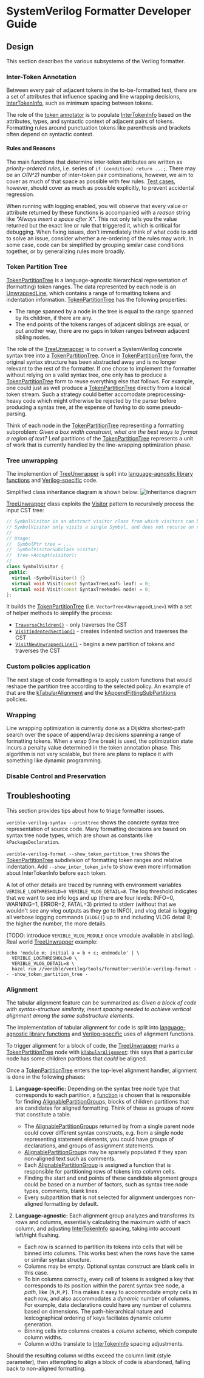 # SystemVerilog Formatter Developer Guide

<!--*
freshness: { owner: 'hzeller' reviewed: '2022-09-16' }
*-->

## Design

This section describes the various subsystems of the Verilog formatter.

### Inter-Token Annotation

Between every pair of adjacent tokens in the to-be-formatted text, there are a
set of attributes that influence spacing and line wrapping decisions,
[InterTokenInfo], such as minimum spacing between tokens.

The role of the [token annotator] is to populate [InterTokenInfo] based on the
attributes, types, and syntactic context of adjacent pairs of tokens. Formatting
rules around punctuation tokens like parenthesis and brackets often depend on
syntactic context.

#### Rules and Reasons

The main functions that determine inter-token attributes are written as
_priority-ordered rules_, i.e. series of `if (condition) return ...;`. There may
be an _O(N^2)_ number of inter-token pair combinations, however, we aim to cover
as much of that space as possible with few rules.
[Test cases](https://cs.opensource.google/verible/verible/+/master:verible/verilog/formatting/token-annotator_test.cc),
however, should cover as much as possible explicitly, to prevent accidental
regression.

When running with logging enabled, you will observe that every value or
attribute returned by these functions is accompanied with a _reason_ string like
_"Always insert a space after X"_. This not only tells you the value returned
but the exact line or rule that triggered it, which is critical for debugging.
When fixing issues, don't immediately think of what code to add to solve an
issue, consider whether a re-ordering of the rules may work. In some case, code
can be simplified by grouping similar case conditions together, or by
generalizing rules more broadly.

### Token Partition Tree

[TokenPartitionTree] is a language-agnostic hierarchical representation of
(formatting) token ranges. The data represented by each node is an
[UnwrappedLine], which contains a range of formatting tokens and indentation
information. [TokenPartitionTree] has the following properties:

*   The range spanned by a node in the tree is equal to the range spanned by its
    children, if there are any.
*   The end points of the tokens ranges of adjacent siblings are equal, or put
    another way, there are no gaps in token ranges between adjacent sibling
    nodes.

The role of the [TreeUnwrapper] is to convert a SystemVerilog concrete syntax
tree into a [TokenPartitionTree]. Once in [TokenPartitionTree] form, the
original syntax structure has been abstracted away and is no longer relevant to
the rest of the formatter. If one chose to implement the formatter without
relying on a valid syntax tree, one only has to produce a [TokenPartitionTree]
form to reuse everything else that follows. For example, one could just as well
produce a [TokenPartitionTree] directly from a lexical token stream. Such a
strategy could better accomodate preprocessing-heavy code which might otherwise
be rejected by the parser before producing a syntax tree, at the expense of
having to do some pseudo-parsing.

Think of each node in the [TokenPartitionTree] representing a formatting
subproblem: _Given a box width constraint, what are the best ways to format a
region of text?_ Leaf partitions of the [TokenPartitionTree] represents a unit
of work that is currently handled by the line-wrapping optimization phase.

### Tree unwrapping

The implemention of [TreeUnwrapper] is split into
[language-agnostic library functions](https://cs.opensource.google/verible/verible/+/master:verible/common/formatting/tree-unwrapper.cc)
and [Verilog-specific](https://cs.opensource.google/verible/verible/+/master:verible/verilog/formatting/formatter.cc) code.

Simplified class inheritance diagram is shown below:
![Inheritance diagram](./formatter_simplified_class_diagram.png)
<!-- class diagram can be regenerated with yEd tool https://www.yworks.com/products/yed -->

[TreeUnwrapper] class exploits
the [Visitor](https://cs.opensource.google/verible/verible/+/master:verible/common/text/visitors.h?q=class:SymbolVisitor&ss=verible%2Fverible)
pattern to recursively process the input CST tree:
```cpp
// SymbolVisitor is an abstract visitor class from which visitors can be derived
// SymbolVisitor only visits a single Symbol, and does not recurse on nodes
//
// Usage:
//  SymbolPtr tree = ...
//  SymbolVisitorSubclass visitor;
//  tree->Accept(visitor);
//
class SymbolVisitor {
 public:
  virtual ~SymbolVisitor() {}
  virtual void Visit(const SyntaxTreeLeaf& leaf) = 0;
  virtual void Visit(const SyntaxTreeNode& node) = 0;
};
```

It builds the [TokenPartitionTree] (i.e. `VectorTree<UnwrappedLine>`) with a set of helper methods to simplify the process:
* [`TraverseChildren()`](https://cs.opensource.google/verible/verible/+/master:verible/common/formatting/tree-unwrapper.cc?q=function:TraverseChildren&ss=verible%2Fverible) - only traverses the CST
* [`VisitIndentedSection()`](https://cs.opensource.google/verible/verible/+/master:verible/common/formatting/tree-unwrapper.cc?q=function:VisitIndentedSection&ss=verible%2Fverible) - creates indented section and traverses the CST
* [`VisitNewUnwrappedLine()`](https://cs.opensource.google/verible/verible/+/master:verible/verilog/formatting/tree-unwrapper.cc?q=function:VisitNewUnwrappedLine&ss=verible%2Fverible) - begins a new partition of tokens and traverses the CST

### Custom policies application

The next stage of code formatting is to apply custom functions that would
reshape the partition tree according to the selected policy.
An example of that are the [kTabularAlignment](#alignment) and the
[kAppendFittingSubPartitions](https://cs.opensource.google/verible/verible/+/master:verible/common/formatting/unwrapped-line.h?q=kAppendFittingSubpartitions&ss=verible)
policies.

### Wrapping

Line wrapping optimization is currently done as a Dijsktra shortest-path search
over the space of append/wrap decisions spanning a range of formatting tokens.
When a wrap (line break) is used, the optimization state incurs a penalty value
determined in the token annotation phase. This algorithm is not very scalable,
but there are plans to replace it with something like dynamic programming.

### Disable Control and Preservation

## Troubleshooting

This section provides tips about how to triage formatter issues.

`verible-verilog-syntax --printtree` shows the concrete syntax tree
representation of source code. Many formatting decisions are based on syntax
tree node types, which are shown as constants like `kPackageDeclaration`.

`verible-verilog-format --show_token_partition_tree` shows the
[TokenPartitionTree] subdivision of formatting token ranges and relative
indentation. Add `--show_inter_token_info` to show even more information about
InterTokenInfo before each token.

A lot of other details are traced by running with environment variables
`VERIBLE_LOGTHRESHOLD=0 VERIBLE_VLOG_DETAIL=8`. The log threshold
indicates that we want to see info logs and up (there are four levels: INFO=0,
WARNING=1, ERROR=2, FATAL=3) printed to stderr (without that we wouldn't see
any vlog outputs as they go to INFO), and vlog detail is logging all verbose
logging commands (`VLOG()`) up to and including VLOG detail 8; the higher the
number, the more details.

(TODO: introduce `VERIBLE_VLOG_MODULE` once vmodule available in absl log).
Real world [TreeUnwrapper] example:
```
echo 'module m; initial a = b + c; endmodule' | \
  VERIBLE_LOGTHRESHOLD=0 \
  VERIBLE_VLOG_DETAIL=8 \
  bazel run //verible/verilog/tools/formatter:verible-verilog-format -- -show_token_partition_tree -
```

### Alignment

The tabular alignment feature can be summarized as: _Given a block of code with
syntax-structure similarity, insert spacing needed to achieve vertical alignment
among the same substructure elements._

The implementation of tabular alignment for code is split into
[language-agnostic library functions](https://cs.opensource.google/verible/verible/+/master:verible/common/formatting/align.h)
and
[Verilog-specific](https://cs.opensource.google/verible/verible/+/master:verible/verilog/formatting/align.cc)
uses of alignment functions.

To trigger alignment for a block of code, the [TreeUnwrapper] marks a
[TokenPartitionTree] node with
[`kTabularAlignment`](https://cs.opensource.google/verible/verible/+/master:verible/common/formatting/unwrapped-line.h?q=file:unwrapped-line.h%20usage:kTabularAlignment&ss=verible%2Fverible):
this says that a particular node has some children partitions that _could_ be
aligned.

Once a [TokenPartitionTree] enters the top-level alignment handler, alignment is
done in the following phases:

1.  **Language-specific:** Depending on the syntax tree node type that
    corresponds to each partition, a
    [function](https://cs.opensource.google/verible/verible/+/master:verible/verilog/formatting/align.cc?q=file:align.cc%20usage:kAlignHandlers&ss=verible%2Fverible)
    is chosen that is responsible for finding [AlignablePartitionGroup]s, blocks
    of children partitions that are candidates for aligned formatting. Think of
    these as groups of _rows_ that constitute a table.

    *   The [AlignablePartitionGroup]s returned by from a single parent node
        could cover different syntax constructs, e.g. from a single node
        representing statement elements, you could have groups of declarations,
        and groups of assignment statements.
    *   [AlignablePartitionGroup]s may be sparsely populated if they span
        non-aligned text such as comments.
    *   Each [AlignablePartitionGroup] is assigned a function that is
        responsible for partitioning rows of tokens into _column_ cells.
    *   Finding the start and end points of these candidate alignment groups
        could be based on a number of factors, such as syntax tree node types,
        comments, blank lines.
    *   Every subpartition that is not selected for alignment undergoes
        non-aligned formatting by default.

1.  **Language-agnostic:** Each alignment group analyzes and transforms its rows
    and columns, essentially calculating the maximum width of each column, and
    adjusting [InterTokenInfo] spacing, taking into account left/right flushing.

    *   Each row is scanned to partition its tokens into cells that will be
        binned into columns. This works best when the rows have the same or
        similar syntax structure.
    *   Columns may be empty. Optional syntax construct are blank cells in this
        case.
    *   To bin columns correctly, every cell of tokens is assigned a key that
        corresponds to its position within the parent syntax tree node, a
        _path_, like `[N,M,P]`. This makes it easy to accommodate empty cells in
        each row, and also accommodates a _dynamic_ number of columns. For
        example, data declarations could have any number of columns based on
        dimensions. The path-hierarchical nature and lexicographical ordering of
        keys faciliates dynamic column generation.
    *   Binning cells into columns creates a _column schema_, which compute
        column widths.
    *   Column widths translate to [InterTokenInfo] spacing adjustments.

Should the resulting column widths exceed the column limit (style parameter),
then attempting to align a block of code is abandoned, falling back to
non-aligned formatting.

<!-- TODO: align vs. flush left behavior inferral -->
<!-- reference links -->

[UnwrappedLine]: https://cs.opensource.google/verible/verible/+/master:verible/common/formatting/unwrapped-line.h
[token annotator]: https://cs.opensource.google/verible/verible/+/master:verible/verilog/formatting/token-annotator.h
[InterTokenInfo]: https://cs.opensource.google/verible/verible/+/master:verible/common/formatting/format-token.h;l=59?q=InterTokenInfo
[TreeUnwrapper]: https://cs.opensource.google/verible/verible/+/master:verible/verilog/formatting/tree-unwrapper.h
[TokenPartitionTree]: https://cs.opensource.google/verible/verible/+/master:verible/common/formatting/token-partition-tree.h
[AlignablePartitionGroup]: https://cs.opensource.google/verible/verible/+/master:verible/common/formatting/align.h?q=file:align.h%20class:AlignablePartitionGroup&ss=verible%2Fverible
